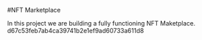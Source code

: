#NFT Marketplace
 
In this project we are building a fully functioning NFT Maketplace. 
d67c53feb7ab4ca39741b2e1ef9ad60733a611d8
